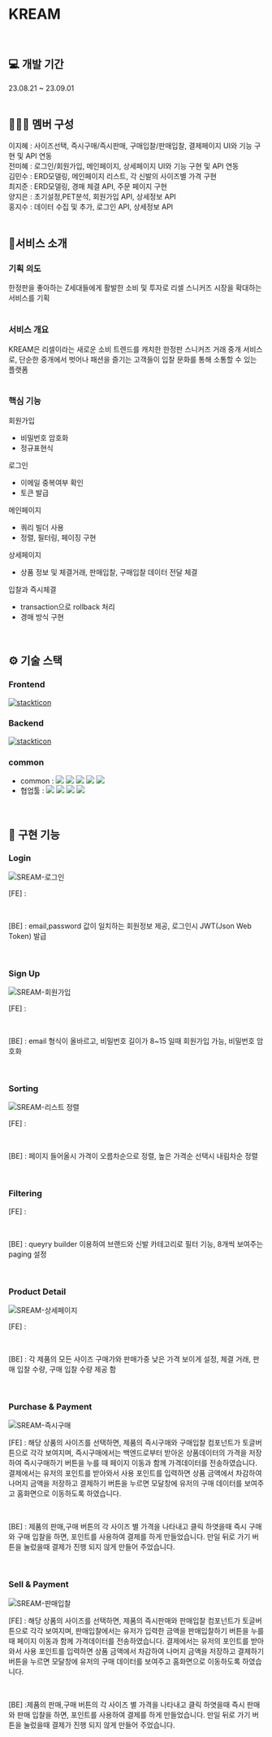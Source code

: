 # KREAM
<br />

## 💻 개발 기간

23.08.21 ~ 23.09.01
<br /><br />

## 🧑‍🤝‍🧑 멤버 구성

이지혜 : 사이즈선택, 즉시구매/즉시판매, 구매입찰/판매입찰, 결제페이지 UI와 기능 구현 및 API 연동<br />
전미혜 : 로그인/회원가입, 메인페이지, 상세페이지 UI와 기능 구현 및 API 연동<br />
김민수 : ERD모델링, 메인페이지 리스트, 각 신발의 사이즈별 가격 구현<br />
최지준 : ERD모델링, 경매 체결 API, 주문 페이지 구현<br />
양지은 : 초기설정,PET분석, 회원가입 API, 상세정보 API<br />
홍지수 : 데이터 수집 및 추가, 로그인 API, 상세정보 API
<br /><br />

## 🚀서비스 소개

### 기획 의도
한정판을 좋아하는 Z세대들에게 활발한 소비 및 투자로 리셀 스니커즈 시장을 확대하는 서비스를 기획
<br /><br />

### 서비스 개요
KREAM은 리셀이라는 새로운 소비 트렌드를 캐치한 한정판 스니커즈 거래 중개 서비스로, 단순한 중개에서 벗어나 패션을 즐기는 고객들이 입찰 문화를 통해 소통할 수 있는 플랫폼
<br /><br />

### 핵심 기능
회원가입
- 비밀번호 암호화
- 정규표현식
  
로그인
- 이메일 중복여부 확인
- 토큰 발급

메인페이지
- 쿼리 빌더 사용
- 정렬, 필터링, 페이징 구현

상세페이지
- 상품 정보 및 체결거래, 판매입찰, 구매입찰 데이터 전달
체결

입찰과 즉시체결
- transaction으로 rollback 처리
- 경매 방식 구현
<br />

## ⚙️ 기술 스택
### Frontend
[![stackticon](https://firebasestorage.googleapis.com/v0/b/stackticon-81399.appspot.com/o/images%2F1693791891735?alt=media&token=f38ca43a-35de-42fa-8e02-e0b4b0e5efa4)](https://github.com/msdio/stackticon)
### Backend
[![stackticon](https://firebasestorage.googleapis.com/v0/b/stackticon-81399.appspot.com/o/images%2F1693791755671?alt=media&token=2c2c08b5-ef79-4a5a-aa73-582b6c581acf)](https://github.com/msdio/stackticon)
### common
* common : <img src="https://img.shields.io/badge/git-F05032?style=for-the-badge&logo=git&logoColor=white"> <img src="https://img.shields.io/badge/github-181717?style=for-the-badge&logo=github&logoColor=white"> <img src="https://img.shields.io/badge/visualstudiocode-007ACC?style=for-the-badge&logo=visualstudiocode&logoColor=white"> <img src="https://img.shields.io/badge/eslint-4B32C3?style=for-the-badge&logo=eslint&logoColor=white"> <img src="https://img.shields.io/badge/prettier-F7B93E?style=for-the-badge&logo=prettier&logoColor=white">
* 협업툴 : <img src="https://img.shields.io/badge/notion-000000?style=for-the-badge&logo=notion&logoColor=white"> <img src="https://img.shields.io/badge/slack-4A154B?style=for-the-badge&logo=slack&logoColor=white"> <img src="https://img.shields.io/badge/trello-0052CC?style=for-the-badge&logo=trello&logoColor=white"> <img src="https://img.shields.io/badge/postman-FF6C37?style=for-the-badge&logo=postman&logoColor=white">
<br />

## 📌 구현 기능

### Login
![SREAM-로그인](https://github.com/wecode-bootcamp-korea/48-2nd-F_Kiiler-frontend/assets/126768997/1fa0c3fd-92c3-46d6-8a8b-39535b323eae)

[FE] :

<br>

[BE] : email,password 값이 일치하는 회원정보 제공, 로그인시 JWT(Json Web Token) 발급

<br>


### Sign Up
![SREAM-회원가입](https://github.com/wecode-bootcamp-korea/48-2nd-F_Kiiler-frontend/assets/126768997/37a5c504-64df-4387-add2-8f254bd67d81)

[FE] :

<br>

[BE] : email 형식이 올바르고, 비밀번호 길이가 8~15 일때 회원가입 가능, 비밀번호 암호화

<br>


### Sorting
![SREAM-리스트 정렬](https://github.com/wecode-bootcamp-korea/48-2nd-F_Kiiler-frontend/assets/126768997/9df6edd3-f992-4aeb-9fa8-98c773251708)


[FE] :

<br>

[BE] : 페이지 들어올시 가격이 오름차순으로 정렬, 높은 가격순 선택시 내림차순 정렬

<br>



### Filtering


[FE] :

<br>

[BE] : queyry builder 이용하여 브랜드와 신발 카테고리로 필터 기능, 8개씩 보여주는 paging 설정

<br>


### Product Detail
![SREAM-상세페이지](https://github.com/wecode-bootcamp-korea/48-2nd-F_Kiiler-frontend/assets/126768997/2656b684-bee4-4104-ac49-330dec945e00)


[FE] :

<br>

[BE] : 각 제품의 모든 사이즈 구매가와 판매가중 낮은 가격 보이게 설정, 체결 거래, 판매 입찰 수량, 구매 입찰 수량 제공 함

<br>



### Purchase & Payment
![SREAM-즉시구매](https://github.com/wecode-bootcamp-korea/48-2nd-F_Kiiler-frontend/assets/126768997/c5ca3bef-f4af-4ccb-97ea-be0edfaec48b)

[FE] : 해당 상품의 사이즈를 선택하면, 제품의 즉시구매와 구매입찰 컴포넌트가 토글버튼으로 각각 보여지며, 즉시구매에서는 백엔드로부터 받아온 상품데이터의 가격을 저장하여 즉시구매하기 버튼을 누를 때 페이지 이동과 함께 가격데이터를 전송하였습니다. 결제에서는 유저의 포인트를 받아와서 사용 포인트를 입력하면 상품 금액에서 차감하여 나머지 금액을 저장하고 결제하기 버튼을 누르면 모달창에 유저의 구매 데이터를 보여주고 홈화면으로 이동하도록 하였습니다.

<br>

[BE] : 제품의 판매,구매 버튼의 각 사이즈 별 가격을 나타내고 클릭 하엿을때 즉시 구매와 구매 입찰을 하면, 포인트를 사용하여 결제를 하게 만들었습니다. 만일 뒤로 가기 버튼을 눌렀을때 결제가 진행 되지 않게 만들어 주었습니다. 

<br>


### Sell & Payment
![SREAM-판매입찰](https://github.com/wecode-bootcamp-korea/48-2nd-F_Kiiler-frontend/assets/126768997/594b2938-1bfd-47aa-8793-679b0fe108ab)


[FE] : 해당 상품의 사이즈를 선택하면, 제품의 즉시판매와 판매입찰 컴포넌트가 토글버튼으로 각각 보여지며, 판매입찰에서는 유저가 입력한 금액을 판매입찰하기 버튼을 누를 때 페이지 이동과 함께 가격데이터를 전송하였습니다. 결제에서는 유저의 포인트를 받아와서 사용 포인트를 입력하면 상품 금액에서 차감하여 나머지 금액을 저장하고 결제하기 버튼을 누르면 모달창에 유저의 구매 데이터를 보여주고 홈화면으로 이동하도록 하였습니다.

<br>

[BE] :제품의 판매,구매 버튼의 각 사이즈 별 가격을 나타내고 클릭 하엿을때 즉시 판매와 판매 입찰을 하면, 포인트를 사용하여 결제를 하게 만들었습니다. 만일 뒤로 가기 버튼을 눌렀을때 결제가 진행 되지 않게 만들어 주었습니다. 
